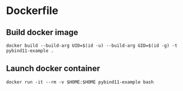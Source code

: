 # Dockerfile

## Build docker image

```shell
docker build --build-arg UID=$(id -u) --build-arg GID=$(id -g) -t pybind11-example .
```

## Launch docker container

```shell
docker run -it --rm -v $HOME:$HOME pybind11-example bash
```
